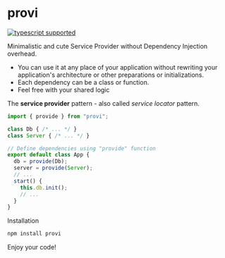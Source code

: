 # provi

<!--
[![npm version](https://img.shields.io/npm/v/provi?style=flat-square)](https://www.npmjs.com/package/provi) [![npm bundle size](https://img.shields.io/bundlephobia/minzip/provi?style=flat-square)](https://bundlephobia.com/result?p=provi) [![code coverage](https://img.shields.io/coveralls/github/re-js/provi?style=flat-square)](https://coveralls.io/github/re-js/provi)--> 
[![typescript supported](https://img.shields.io/npm/types/typescript?style=flat-square)](index.d.ts)

Minimalistic and cute Service Provider without Dependency Injection overhead.

- You can use it at any place of your application without rewriting your application's architecture or other preparations or initializations.
- Each dependency can be a class or function.
- Feel free with your shared logic

The **service provider** pattern - also called _service locator_ pattern.

```javascript
import { provide } from "provi";

class Db { /* ... */ }
class Server { /* ... */ }

// Define dependencies using "provide" function
export default class App {
  db = provide(Db);
  server = provide(Server);
  // ...
  start() {
    this.db.init();
    // ...
  }
}
```

Installation

```bash
npm install provi
```

Enjoy your code!
